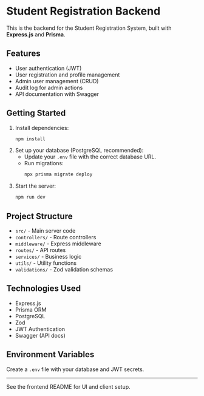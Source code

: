 # Student Registration Backend

This is the backend for the Student Registration System, built with **Express.js** and **Prisma**.

## Features
- User authentication (JWT)
- User registration and profile management
- Admin user management (CRUD)
- Audit log for admin actions
- API documentation with Swagger

## Getting Started

1. Install dependencies:
   ```bash
   npm install
   ```
2. Set up your database (PostgreSQL recommended):
   - Update your `.env` file with the correct database URL.
   - Run migrations:
     ```bash
     npx prisma migrate deploy
     ```
3. Start the server:
   ```bash
   npm run dev
   ```

## Project Structure
- `src/` - Main server code
- `controllers/` - Route controllers
- `middleware/` - Express middleware
- `routes/` - API routes
- `services/` - Business logic
- `utils/` - Utility functions
- `validations/` - Zod validation schemas

## Technologies Used
- Express.js
- Prisma ORM
- PostgreSQL
- Zod
- JWT Authentication
- Swagger (API docs)

## Environment Variables
Create a `.env` file with your database and JWT secrets.

---
See the frontend README for UI and client setup.
